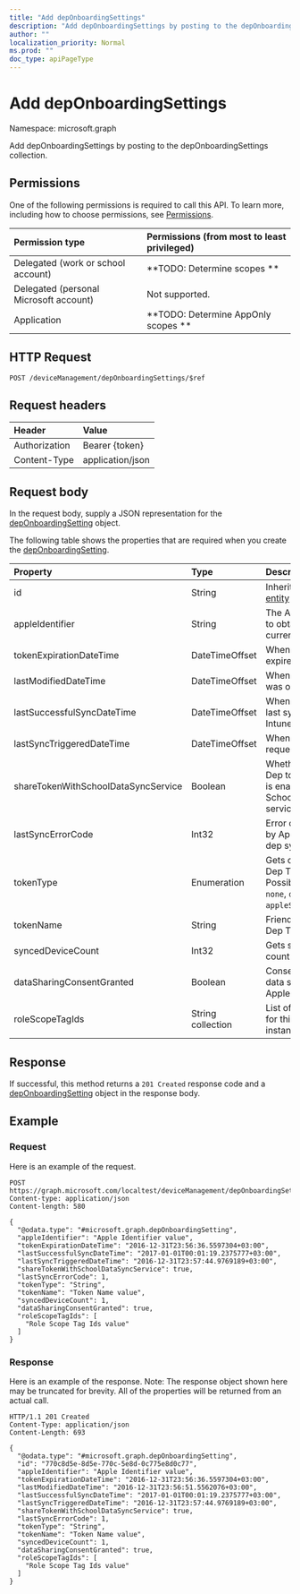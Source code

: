 ```yaml
---
title: "Add depOnboardingSettings"
description: "Add depOnboardingSettings by posting to the depOnboardingSettings collection."
author: ""
localization_priority: Normal
ms.prod: ""
doc_type: apiPageType
---
```


# Add depOnboardingSettings

Namespace: microsoft.graph

Add depOnboardingSettings by posting to the depOnboardingSettings collection.

## Permissions
One of the following permissions is required to call this API. To learn more, including how to choose permissions, see [Permissions](/concepts/permissions-reference.md).

|Permission type|Permissions (from most to least privileged)|
|:---|:---|
|Delegated (work or school account)|**TODO: Determine scopes **|
|Delegated (personal Microsoft account)|Not supported.|
|Application|**TODO: Determine AppOnly scopes **|

## HTTP Request
<!-- {
  "blockType": "ignored"
}
-->
``` http
POST /deviceManagement/depOnboardingSettings/$ref
```

## Request headers
|Header|Value|
|:---|:---|
|Authorization|Bearer {token}|
|Content-Type|application/json|

## Request body
In the request body, supply a JSON representation for the [depOnboardingSetting](../resources/deponboardingsetting.md) object.

The following table shows the properties that are required when you create the [depOnboardingSetting](../resources/deponboardingsetting.md).

|Property|Type|Description|
|:---|:---|:---|
|id|String| Inherited from [entity](../resources/entity.md)|
|appleIdentifier|String|The Apple ID used to obtain the current token.|
|tokenExpirationDateTime|DateTimeOffset|When the token will expire.|
|lastModifiedDateTime|DateTimeOffset|When the service was onboarded.|
|lastSuccessfulSyncDateTime|DateTimeOffset|When the service last syned with Intune|
|lastSyncTriggeredDateTime|DateTimeOffset|When Intune last requested a sync.|
|shareTokenWithSchoolDataSyncService|Boolean|Whether or not the Dep token sharing is enabled with the School Data Sync service.|
|lastSyncErrorCode|Int32|Error code reported by Apple during last dep sync.|
|tokenType|Enumeration|Gets or sets the Dep Token Type. Possible values are: `none`, `dep`, `appleSchoolManager`.|
|tokenName|String|Friendly Name for Dep Token|
|syncedDeviceCount|Int32|Gets synced device count|
|dataSharingConsentGranted|Boolean|Consent granted for data sharing with Apple Dep Service|
|roleScopeTagIds|String collection|List of Scope Tags for this Entity instance.|



## Response
If successful, this method returns a `201 Created` response code and a [depOnboardingSetting](../resources/deponboardingsetting.md) object in the response body.

## Example

### Request
Here is an example of the request.
<!-- {
  "blockType": "request",
  "name": "create_deponboardingsetting_from_"
}
-->
``` http
POST https://graph.microsoft.com/localtest/deviceManagement/depOnboardingSettings
Content-type: application/json
Content-length: 580

{
  "@odata.type": "#microsoft.graph.depOnboardingSetting",
  "appleIdentifier": "Apple Identifier value",
  "tokenExpirationDateTime": "2016-12-31T23:56:36.5597304+03:00",
  "lastSuccessfulSyncDateTime": "2017-01-01T00:01:19.2375777+03:00",
  "lastSyncTriggeredDateTime": "2016-12-31T23:57:44.9769189+03:00",
  "shareTokenWithSchoolDataSyncService": true,
  "lastSyncErrorCode": 1,
  "tokenType": "String",
  "tokenName": "Token Name value",
  "syncedDeviceCount": 1,
  "dataSharingConsentGranted": true,
  "roleScopeTagIds": [
    "Role Scope Tag Ids value"
  ]
}
```

### Response
Here is an example of the response. Note: The response object shown here may be truncated for brevity. All of the properties will be returned from an actual call.
<!-- {
  "blockType": "response",
  "truncated": true,
  "@odata.type": "microsoft.graph.deponboardingsetting"
}
-->
``` http
HTTP/1.1 201 Created
Content-Type: application/json
Content-Length: 693

{
  "@odata.type": "#microsoft.graph.depOnboardingSetting",
  "id": "770c8d5e-8d5e-770c-5e8d-0c775e8d0c77",
  "appleIdentifier": "Apple Identifier value",
  "tokenExpirationDateTime": "2016-12-31T23:56:36.5597304+03:00",
  "lastModifiedDateTime": "2016-12-31T23:56:51.5562076+03:00",
  "lastSuccessfulSyncDateTime": "2017-01-01T00:01:19.2375777+03:00",
  "lastSyncTriggeredDateTime": "2016-12-31T23:57:44.9769189+03:00",
  "shareTokenWithSchoolDataSyncService": true,
  "lastSyncErrorCode": 1,
  "tokenType": "String",
  "tokenName": "Token Name value",
  "syncedDeviceCount": 1,
  "dataSharingConsentGranted": true,
  "roleScopeTagIds": [
    "Role Scope Tag Ids value"
  ]
}
```

